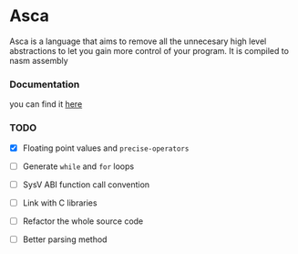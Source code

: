 # Asca
Asca is a language that aims to remove all the unnecesary high level abstractions
to let you gain more control of your program.
It is compiled to nasm assembly

### Documentation
you can find it [here](docs/docs.md)

### TODO
- [X] Floating point values and `precise-operators`
- [ ] Generate `while` and `for` loops
- [ ] SysV ABI function call convention
- [ ] Link with C libraries
- [ ] Refactor the whole source code                
- [ ] Better parsing method



  
